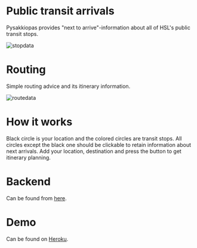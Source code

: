 
# Public transit arrivals
Pysakkiopas provides "next to arrive"-information about all of HSL's public transit stops.

![stopdata](http://pove.arkku.net/upload/uploads/demo1.jpg)

# Routing
Simple routing advice and its itinerary information.

![routedata](http://pove.arkku.net/upload/uploads/demo2.jpg)

# How it works
Black circle is your location and the colored circles are transit stops. All circles except the black one should be clickable to retain information about next arrivals. Add your location, destination and press the button to get itinerary planning.

# Backend
Can be found from [here](https://github.com/ahjyrkia/pysakkiopas-backend/).

# Demo
Can be found on [Heroku](https://pysakkiopas.herokuapp.com).

